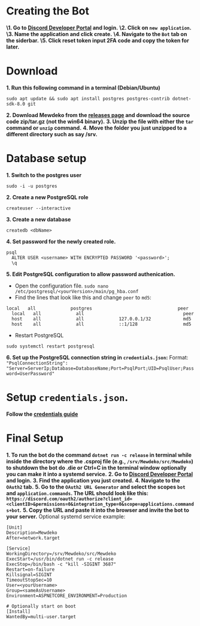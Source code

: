 # Creating the Bot
**\1. Go to [Discord Developer Portal](https://discord.dev) and login.**
**\2. Click on `new application`.**
**\3. Name the application and click create.**
**\4. Navigate to the `Bot` tab on the siderbar.**
**\5. Click reset token input 2FA code and copy the token for later.**
# Download
**1. Run this following command in a terminal (Debian/Ubuntu)**
```
sudo apt update && sudo apt install postgres postgres-contrib dotnet-sdk-8.0 git
```
**2. Download Mewdeko from the [releases page](https://github.com/SylveonDeko/Mewdeko/releases) and download the source code zip/tar.gz (not the win64 binary).**
**3. Unzip the file with either the `tar` command or `unzip` command.**
**4. Move the folder you just unzipped to a different directory such as say /srv.**
# Database setup
**1. Switch to the postgres user**
   ```
   sudo -i -u postgres
   ```
**2. Create a new PostgreSQL role**
   ```
   createuser --interactive
   ```
**3. Create a new database**
   ```
   createdb <dbName>
   ```
**4. Set password for the newly created role.**
   ```
   psql
     ALTER USER <username> WITH ENCRYPTED PASSWORD '<password>';
     \q
   ```
**5. Edit PostgreSQL configuration to allow password authenication.**
   - Open the configuration file.
    ```
    sudo nano /etc/postgresql/<yourVersion>/main/pg_hba.conf
    ```
   - Find the lines that look like this and change `peer` to `md5`:
   ```
   local   all             postgres                                peer
     local   all             all                                     peer
     host    all             all             127.0.0.1/32            md5
     host    all             all             ::1/128                 md5
   ```
   - Restart PostgreSQL
   ```
   sudo systemctl restart postgresql
   ```
**6. Set up the PostgreSQL connection string in `credentials.json`:**
   Format: `"PsqlConnectionString": "Server=ServerIp;Database=DatabaseName;Port=PsqlPort;UID=PsqlUser;Password=UserPassword"`
# Setup `credentials.json`.
**Follow the [credentials guide](https://mewdeko.tech/credguide)**
# Final Setup
**1. To run the bot do the command `dotnet run -c release` in terminal while inside the directory where the .csproj file (e.g., `/srv/Mewdeko/src/Mewdeko`) to shutdown the bot do .die or Ctrl+C in the terminal window optionally you can make it into a systemd service.**
**2. Go to [Discord Developer Portal](https://discord.dev) and login.**
**3. Find the application you just created.**
**4. Navigate to the `OAuth2` tab.**
**5. Go to the `OAuth2 URL Generator` and select the scopes `bot` and `application.commands`. The URL should look like this: `https://discord.com/oauth2/authorize?client_id=<clientID>&permissions=0&integration_type=0&scope=applications.commands+bot`.**
**5. Copy the URL and paste it into the browser and invite the bot to your server.**
Optional systemd service example:
```
[Unit]
Description=Mewdeko
After=network.target

[Service]
WorkingDirectory=/srv/Mewdeko/src/Mewdeko
ExecStart=/usr/bin/dotnet run -c release
ExecStop=/bin/bash -c "kill -SIGINT 3687"
Restart=on-failure
Killsignal=SIGINT
TimeoutStopSec=10
User=<yourUsername>
Group=<sameAsUsername>
Environment=ASPNETCORE_ENVIRONMENT=Production

# Optionally start on boot
[Install]
WantedBy=multi-user.target
```
